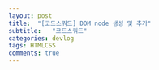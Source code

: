 ```yaml
---
layout: post
title:  "[코드스쿼드] DOM node 생성 및 추가"
subtitle:   "코드스쿼드"
categories: devlog
tags: HTMLCSS
comments: true
---
```


